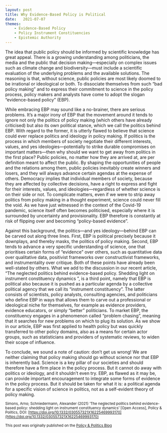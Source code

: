 ```yaml
---
layout: post
title: Why Evidence-Based Policy is Political
date:   2021-07-07
themes:
    - Evidence-Based Policy
    - Policy Instrument Constituencies
    - Epistemic Authority
---
```


The idea that public policy should be informed by scientific knowledge has great appeal. There is a growing understanding among politicians, the media and the public that decision making—especially on complex issues such as climate change and biodiversity—must include a scientific evaluation of the underlying problems and the available solutions. The reasoning is that, without science, public policies are most likely doomed to be irrational or ideological or both. To dissociate themselves from such “bad policy making” and to express their commitment to science in the policy process, policy makers and analysts have come to adopt the slogan “evidence-based policy” (EBP).

While embracing EBP may sound like a no-brainer, there are serious problems. It’s a major irony of EBP that the movement around it tends to ignore not only the politics of policy making (which others have already criticised) but also its own political stance, which we call the politics behind EBP. With regard to the former, it is utterly flawed to believe that science could ever replace politics and ideology in policy making. If politics is the process in which members of society negotiate their different interests, values, and yes ideologies—potentially to strike durable compromises on important matters—then why should we want to get away from politics in the first place? Public policies, no matter how they are arrived at, are per definition meant to affect the public. By shaping the opportunities of people and the relations among them, public policies inevitably create winners and losers, and they will always advance certain agendas at the expense of others. Democracy implies that individual members of society, because they are affected by collective decisions, have a right to express and fight for their interests, values, and ideologies—regardless of whether science is on their side or not. To complicate matters, even if we were to strip away politics from policy making in a thought experiment, science could never fill the void. As we have just witnessed in the context of the Covid-19 pandemic, science itself often becomes politicised, especially where it is surrounded by uncertainty and provisionality. EBP therefore is constantly at risk of flipping over and becoming “policy-based evidence”.

Against this background, the politics—and yes ideology—behind EBP can be carved out along three lines. First, EBP is political precisely because it downplays, and thereby masks, the politics of policy making. Second, EBP tends to advance a very specific understanding of science, one that prioritises certain forms of “evidence” over others, such as quantitative data over qualitative data, positivist frameworks over constructivist frameworks, and instrumentality over critique. Both of these points have already been well-stated by others. What we add to the discussion in our recent article, “The neglected politics behind evidence-based policy. Shedding light on instrument constituency dynamics ”, is a third point, namely that EBP is political also because it is pushed as a particular agenda by a collective political agency that we call its “instrument constituency”. The latter consists of scientists, policy analysts, consulting agencies, and politicians who define EBP in ways that allows them to carve out a professional or ideological niche for themselves, for example as evidence providers, evidence educators, or simply “better” politicians. To market EBP, the constituency engages in a phenomenon called “problem chasing”, meaning that it searches for new problems on which to plug its solution. As we show in our article, EBP was first applied to health policy but was quickly transferred to other policy domains, also as a means for certain actor groups, such as statisticians and providers of systematic reviews, to widen their scope of influence.

To conclude, we sound a note of caution: don’t get us wrong! We are neither claiming that policy making should go without science nor that EBP is inherently bad. Science is a key pillar of our societies and should therefore have a firm place in the policy process. But it cannot do away with politics or ideology, and it shouldn’t even try. EBP, as flawed as it may be, can provide important encouragement to integrate some forms of evidence in the policy process. But it should be taken for what it is: a political agenda for a specific vision of science in politics, not as a self-evident theory of policy making.

<small>Simons, Arno; Schniedermann, Alexander (2021) ‘The neglected politics behind evidence-based policy: shedding light on instrument constituency dynamics’ [Open Access],  Policy & Politics, DOI: [https://doi.org/10.1332/030557321X16225469993170](https://doi.org/10.1332/030557321X16225469993170)</small>

<small>This post was originally published on the [Policy & Politics Blog](https://policyandpoliticsblog.com/2021/07/07/why-evidence-based-policy-is-political)</small>



